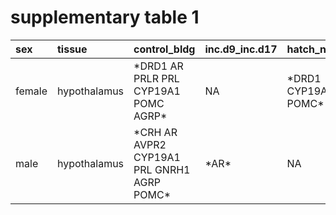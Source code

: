 # supplementary table 1

<table>
 <thead>
  <tr>
   <th style="text-align:left;"> sex </th>
   <th style="text-align:left;"> tissue </th>
   <th style="text-align:left;"> control_bldg </th>
   <th style="text-align:left;"> inc.d9_inc.d17 </th>
   <th style="text-align:left;"> hatch_n5 </th>
  </tr>
 </thead>
<tbody>
  <tr>
   <td style="text-align:left;"> female </td>
   <td style="text-align:left;"> hypothalamus </td>
   <td style="text-align:left;"> *DRD1 AR PRLR PRL CYP19A1 POMC AGRP* </td>
   <td style="text-align:left;"> NA </td>
   <td style="text-align:left;"> *DRD1 CYP19A1 POMC* </td>
  </tr>
  <tr>
   <td style="text-align:left;"> male </td>
   <td style="text-align:left;"> hypothalamus </td>
   <td style="text-align:left;"> *CRH AR AVPR2 CYP19A1 PRL GNRH1 AGRP POMC* </td>
   <td style="text-align:left;"> *AR* </td>
   <td style="text-align:left;"> NA </td>
  </tr>
</tbody>
</table>
